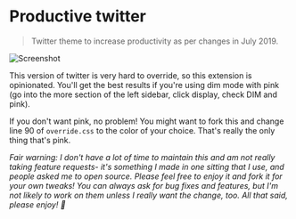 # Productive twitter

> Twitter theme to increase productivity as per changes in July 2019.

![Screenshot](https://s3-us-west-2.amazonaws.com/s.cdpn.io/28963/Screen%20Shot%202019-07-20%20at%2012.48.58%20PM.png)

This version of twitter is very hard to override, so this extension is opinionated. You'll get the best results if you're using dim mode with pink (go into the more section of the left sidebar, click display, check DIM and pink).

If you don't want pink, no problem! You might want to fork this and change line 90 of `override.css` to the color of your choice. That's really the only thing that's pink.

_Fair warning: I don't have a lot of time to maintain this and am not really taking feature requests- it's something I made in one sitting that I use, and people asked me to open source. Please feel free to enjoy it and fork it for your own tweaks! You can always ask for bug fixes and features, but I'm not likely to work on them unless I really want the change, too. All that said, please enjoy! 🍻_
